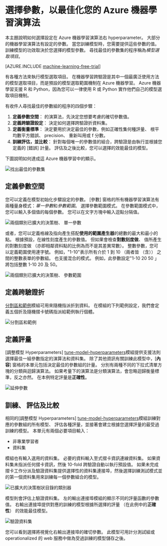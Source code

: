 <properties
    pageTitle="選擇參數，以最佳化您的演算法在 Azure 機器學習 |Microsoft Azure"
    description="說明如何選擇最佳參數設為 Azure 機器學習中演算法。"
    services="machine-learning"
    documentationCenter=""
    authors="bradsev"
    manager="jhubbard"
    editor="cgronlun"/>

<tags
    ms.service="machine-learning"
    ms.workload="data-services"
    ms.tgt_pltfrm="na"
    ms.devlang="na"
    ms.topic="article"
    ms.date="09/12/2016"
    ms.author="bradsev" />


# <a name="choose-parameters-to-optimize-your-algorithms-in-azure-machine-learning"></a>選擇參數，以最佳化您的 Azure 機器學習演算法

本主題說明如何選擇設定在 Azure 機器學習演算法右 hyperparameter。 大部分的機器學習演算法有設定的參數。 當您訓練模型時，您需要提供這些參數的值。 訓練模型的功效取決於您選擇的模型參數。 尋找最佳的參數集的程序稱為*模型選取項目*。

[AZURE.INCLUDE [machine-learning-free-trial](../../includes/machine-learning-free-trial.md)]

有各種方法來執行模型選取項目。 在機器學習跨驗證是其中一個最廣泛使用方法的模型選取項目，而是預設的模型選取範圍機制在 Azure 機器學習。 Azure 機器學習支援 R 和 Python，因為您可以一律使用 R 或 Python 實作他們自己的模型選取項目機制。

有收件人尋找最佳的參數組的程序的四個步驟：

1.  **定義參數空間**： 的演算法，先決定您想要考慮的確切參數值。
2.  **定義跨驗證設定**： 決定如何選擇跨驗證折資料集。
3.  **定義衡量標準**： 決定要用於決定最佳的參數，例如正確性集何種評量、 根平均數平方錯誤、 precision、 重新叫用或 f 分數。
4.  **訓練評估，並比較**： 針對每個唯一的參數值的組合，跨驗證是由執行並根據您定義的 [錯誤] 計量。 評估及之後比較，您可以選擇的效能最佳的模型。

下圖說明如何達成這 Azure 機器學習中的顯示。

![找出最佳的參數集](./media/machine-learning-algorithm-parameters-optimize/fig1.png)

## <a name="define-the-parameter-space"></a>定義參數空間
您可以定義在模型初始化步驟設定的參數。 [參數] 窗格的所有機器學習演算法有兩種量身模式：*單一參數*和*參數範圍*。 選擇參數範圍模式。 在參數範圍模式中，您可以輸入多個值的每個參數。 您可以在文字方塊中輸入逗點分隔值。

![兩個類別已擴大的決策樹、 單一參數](./media/machine-learning-algorithm-parameters-optimize/fig2.png)

 或者，您可以定義格線及指向產生搭配**使用的範圍產生器**的總數的最大和最小的點。 根據預設，在線性刻度產生的參數值。 但如果會檢查**對數刻度做**、 值所產生的對數刻度做 （亦即相鄰資料點的比例為而不是其差異常數）。 整數參數，您可以定義範圍使用連字號。 例如，"1-10"表示所有介於 1 到 10 （兩者皆 （含）） 之間的整數表單的參數組。 也支援混合的模式。 例如，此參數設定"1-10 20 50 」 將包括整數 1-10 20 及 50。

![兩個類別已擴大的決策樹、 參數範圍](./media/machine-learning-algorithm-parameters-optimize/fig3.png)

## <a name="define-cross-validation-folds"></a>定義跨驗證折
[分割區和範例][partition-and-sample]模組可用來隨機指派折到資料。 在模組的下列範例設定，我們會定義五個折及隨機摺卡號碼指派給範例執行個體。

![分割區和範例](./media/machine-learning-algorithm-parameters-optimize/fig4.png)


## <a name="define-the-metric"></a>定義評量
[調整模型 Hyperparameters] [tune-model-hyperparameters]模組提供支援法則選擇最佳一組參數指定的演算法和資料集。 除了其他資訊有關訓練此模型中，[**內容**] 窗格的本單元包括決定最佳的參數組的計量。 分別有兩種不同的下拉式清單方塊的分類與迴歸演算法。 如果考量下的演算法是分類演算法，會忽略迴歸衡量標準，反之亦然。 在本例特定評量是**正確性**。   

![延伸參數](./media/machine-learning-algorithm-parameters-optimize/fig5.png)

## <a name="train-evaluate-and-compare"></a>訓練、 評估及比較  
相同的[調整模型 Hyperparameters] [tune-model-hyperparameters]模組訓練對應的參數組的所有模型、 評估各種評量，並接著會建立根據您選擇評量的最受過訓練的模型。 本單元有兩個必要項目輸入：

* 非專業學習者
* 資料集

模組也有輸入選用的資料集。 必要的資料輸入至式摺卡資訊連線資料集。 如果資料集未指派任何摺卡資訊，然後 10-fold 跨驗證自動以執行預設值。 如果未完成摺卡工作分派及驗證資料集提供選擇性的資料集連接埠，然後選擇訓練測試模式並的第一個資料集用來訓練每一個參數組合的模型。

![已擴大的決策樹狀目錄的類別器](./media/machine-learning-algorithm-parameters-optimize/fig6a.png)

模型則會評估上驗證資料集。 左的輸出連接埠模組的顯示不同的評量函數的參數值。 右輸出連接埠提供對應的訓練的模型根據所選擇的評量 （在此例中的**正確性**） 的效能最佳模型。  

![驗證資料集](./media/machine-learning-algorithm-parameters-optimize/fig6b.png)

您可以看到選擇將視覺化右輸出連接埠的確切參數。 此模型可用計分測試組或 operationalized 的 web 服務中做為受過訓練的模型儲存之後。

<!-- Module References -->
[partition-and-sample]: https://msdn.microsoft.com/library/azure/a8726e34-1b3e-4515-b59a-3e4a475654b8/
[tune-model-hyperparameters]: https://msdn.microsoft.com/library/azure/038d91b6-c2f2-42a1-9215-1f2c20ed1b40/
